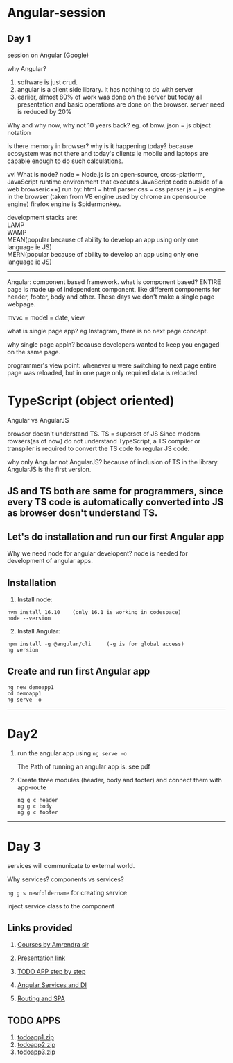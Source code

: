# Angular-session
## Day 1 

session on Angular (Google)

why Angular?
1. software is just crud.
2. angular is a client side library. It has nothing to do with server
3. earlier, almost 80% of work was done on the server but today all presentation and basic operations are done
  on the browser. server need is reduced by 20%
  
 Why and why now, why not 10 years back?
 eg. of bmw.
 json = js object notation
 
 is there memory in browser?
 why is it happening today?
 because ecosystem was not there and today's clients ie mobile and laptops are capable enough to do such calculations.
 
 vvi What is node?
 node = Node.js is an open-source, cross-platform, JavaScript runtime environment that executes JavaScript code outside of a web browser(c++)
 run by:
 html = html parser
 css = css parser
 js = js engine in the browser (taken from V8 engine used by chrome an opensource engine)
 firefox engine is Spidermonkey.
 
 development stacks are: <br/>
 LAMP <br/>
 WAMP <br/>
 MEAN(popular because of ability to develop an app using only one language ie JS) <br/>
 MERN(popular because of ability to develop an app using only one language ie JS) <br/>
 
-------------------------------
Angular: component based framework. what is component based?
ENTIRE page is made up of independent component, like different components for header, footer, body and other.
These days we don't make a single page webpage.

mvvc = model = date, view

what is single page app?
eg Instagram, there is no next page concept.

why single page appln?
because developers wanted to keep you engaged on the same page. 

programmer's view point:
whenever u were switching to next page entire page was reloaded, but in one page only required data is reloaded.

# TypeScript (object oriented)
Angular vs AngularJS

browser doesn't understand TS.
TS = superset of JS
Since modern rowsers(as of now) do not understand TypeScript,  a TS compiler or transpiler is required to convert the TS code to regular JS code.

why only Angular not AngularJS?
because of inclusion of TS in the library. AngularJS is the first version.

JS and TS both are same for programmers, since every TS code is automatically converted into JS as browser dosn't understand TS.
--------------------------

## Let's do installation and run our first Angular app
Why we need node for angular developent?
node is needed for development of angular apps.

## Installation
1. Install node:
```
nvm install 16.10    (only 16.1 is working in codespace)
node --version
```

2. Install Angular: 
```
npm install -g @angular/cli     (-g is for global access)
ng version
```

## Create and run first Angular app
```
ng new demoapp1
cd demoapp1
ng serve -o
```
-----------
# Day2

1. run the angular app using ```ng serve -o```
   <p>
     The Path of running an angular app is: see pdf
   </p>
   
2. Create three modules (header, body and footer) and connect them with app-route
   ```
   ng g c header
   ng g c body
   ng g c footer
   ```
   
-------------------------
# Day 3

services will communicate to external world.

Why services?
components vs services?

```ng g s newfoldername``` for creating service

inject service class to the component

## Links provided
1. [Courses by Amrendra sir](https://akajay.in/learny/)

2. [Presentation link](https://docs.google.com/presentation/d/e/2PACX-1vSuakldhmsoxtx3SW_ZlukMImjHswgd6KdSRRbWOIXXE99oIE8ab4e1d-XJKfhtQJ9Tp0Oma-FMA_ad/pub?start=false&loop=false&delayms=3000&slide=id.g2296c731ee8_0_0)

3. [TODO APP step by step](https://docs.google.com/presentation/d/e/2PACX-1vSuakldhmsoxtx3SW_ZlukMImjHswgd6KdSRRbWOIXXE99oIE8ab4e1d-XJKfhtQJ9Tp0Oma-FMA_ad/pub?start=false&loop=false&delayms=3000&slide=id.g25258cab8bc_0_4)

4. [Angular Services and DI](https://docs.google.com/presentation/d/e/2PACX-1vTeWR2kHhqf6hk9JpMG8FcPIud-mPwgXB0xX9vxcp2QZse9NTruXo7fL8ZbTffvk4YXnLbNbIy3uZOq/pub?start=false&loop=false&delayms=3000&slide=id.p)

5. [Routing and SPA](https://docs.google.com/presentation/d/e/2PACX-1vS1Xe9LUMgyb79TdyhWlyN-BcKoP41U0j7OXTGk2dvUZIbIp953I0ETatXm9ZDZ2LSz_dBWAIhrXFCh/pub?start=false&loop=false&delayms=3000&slide=id.p)

## TODO APPS
1. [todoapp1.zip](https://drive.google.com/file/d/19E79COFjpaTTbtClsyWr3m_APFqyja-h/view?usp=sharing)
2. [todoapp2.zip](https://drive.google.com/file/d/1ZdGByeOah5NYTtDOY9JN2d7GK9HgAggs/view?usp=sharing)
3. [todoapp3.zip](https://drive.google.com/file/d/1wGt1slz911QFdePAzAQVeYNFXJXx4qRT/view?usp=sharing)
